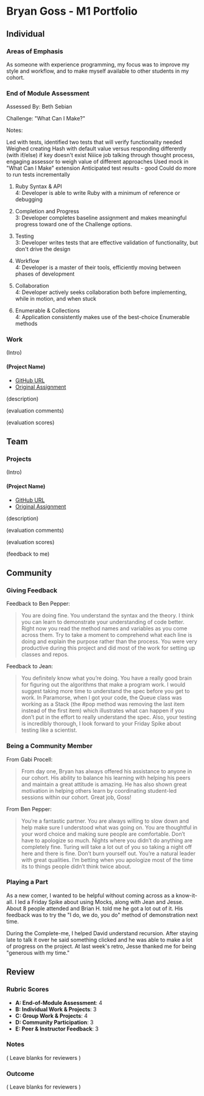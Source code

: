 # Bryan Goss - M1 Portfolio
## Individual

### Areas of Emphasis

As someone with experience programming, my focus was to improve my style and workflow, and to make myself available to other students in my cohort. 

### End of Module Assessment

Assessed By: Beth Sebian

Challenge: "What Can I Make?"

Notes:

Led with tests, identified two tests that will verify functionality needed
Weighed creating Hash with default value versus responding differently (with if/else) if key doesn't exist
Niiice job talking through thought process, engaging assessor to weigh value of different approaches
Used mock in "What Can I Make" extension
Anticipated test results - good
Could do more to run tests incrementally
1. Ruby Syntax & API  
4: Developer is able to write Ruby with a minimum of reference or debugging

2. Completion and Progress  
3: Developer completes baseline assignment and makes meaningful progress toward one of the Challenge options.

3. Testing  
3: Developer writes tests that are effective validation of functionality, but don't drive the design

4. Workflow  
4: Developer is a master of their tools, efficiently moving between phases of development

5. Collaboration  
4: Developer actively seeks collaboration both before implementing, while in motion, and when stuck

6. Enumerable & Collections  
4: Application consistently makes use of the best-choice Enumerable methods

### Work

(Intro)

#### (Project Name)

* [GitHub URL]()
* [Original Assignment]()

(description)

(evaluation comments)

(evaluation scores)

## Team

### Projects

(Intro)

#### (Project Name)

* [GitHub URL]()
* [Original Assignment]()

(description)

(evaluation comments)

(evaluation scores)

(feedback to me)

## Community

### Giving Feedback

Feedback to Ben Pepper: 

>You are doing fine. You understand the syntax and the theory. I think you can learn to demonstrate your understanding of code better. Right now you read the method names and variables as you come across them. Try to take a moment to comprehend what each line is doing and explain the purpose rather than the process. You were very productive during this project and did most of the work for setting up classes and repos.

Feedback to Jean: 

>You definitely know what you’re doing. You have a really good brain for figuring out the algorithms that make a program work. I would suggest taking more time to understand the spec before you get to work. In Paramorse, when I got your code, the Queue class was working as a Stack (the #pop method was removing the last item instead of the first item) which illustrates what can happen if you don’t put in the effort to really understand the spec. Also, your testing is incredibly thorough, I look forward to your Friday Spike about testing like a scientist.


### Being a Community Member

From Gabi Procell:

>From day one, Bryan has always offered his assistance to anyone in our cohort. His ability to balance his learning with helping his peers and maintain a great attitude is amazing. He has also shown great motivation in helping others learn by coordinating student-led sessions within our cohort. Great job, Goss! 

From Ben Pepper: 

>You’re a fantastic partner.  You are always willing to slow down and help make sure I understood what was going on.  You are thoughtful in your word choice and making sure people are comfortable.  Don’t have to apologize so much.  Nights where you didn’t do anything are completely fine.  Turing will take a lot out of you so taking a night off here and there is fine.  Don’t burn yourself out.  You’re a natural leader with great qualities.  I’m betting when you apologize most of the time its to things people didn’t think twice about.

### Playing a Part

As a new comer, I wanted to be helpful without coming across as a know-it-all. I led a Friday Spike about using Mocks, along with Jean and Jesse. About 8 people attended and Brian H. told me he got a lot out of it. His feedback was to try the "I do, we do, you do" method of demonstration next time. 

During the Complete-me, I helped David understand recursion. After staying late to talk it over he said something clicked and he was able to make a lot of progress on the project. At last week's retro, Jesse thanked me for being "generous with my time." 

## Review

### Rubric Scores

* **A: End-of-Module Assessment**: 4
* **B: Individual Work & Projects**: 3
* **C: Group Work & Projects**: 4
* **D: Community Participation**: 3
* **E: Peer & Instructor Feedback**: 3

### Notes

( Leave blanks for reviewers )

### Outcome

( Leave blanks for reviewers )
